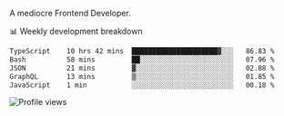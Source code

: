 A mediocre Frontend Developer.

📊 Weekly development breakdown
<!--START_SECTION:waka-->

```txt
TypeScript    10 hrs 42 mins  █████████████████████▓░░░   86.83 %
Bash          58 mins         ██░░░░░░░░░░░░░░░░░░░░░░░   07.96 %
JSON          21 mins         ▓░░░░░░░░░░░░░░░░░░░░░░░░   02.88 %
GraphQL       13 mins         ▒░░░░░░░░░░░░░░░░░░░░░░░░   01.85 %
JavaScript    1 min           ░░░░░░░░░░░░░░░░░░░░░░░░░   00.18 %
```

<!--END_SECTION:waka-->

<img src="https://gpvc.arturio.dev/iqbalfasri" alt="Profile views"/>
